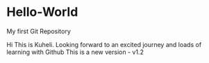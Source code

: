 # Hello-World
My first Git Repository

Hi
This is Kuheli. Looking forward to an excited journey and loads of learning with Github
This is a new version - v1.2
